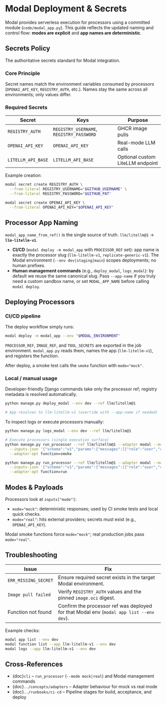 # Modal Deployment & Secrets

Modal provides serverless execution for processors using a committed module (`code/modal_app.py`). This guide reflects the updated naming and control flow: **modes are explicit** and **app names are deterministic**.

## Secrets Policy

The authoritative secrets standard for Modal integration.

### Core Principle

Secret names match the environment variables consumed by processors (`OPENAI_API_KEY`, `REGISTRY_AUTH`, etc.). Names stay the same across all environments; only values differ.

### Required Secrets

| Secret | Keys | Purpose |
|--------|------|---------|
| `REGISTRY_AUTH` | `REGISTRY_USERNAME`, `REGISTRY_PASSWORD` | GHCR image pulls |
| `OPENAI_API_KEY` | `OPENAI_API_KEY` | Real-mode LLM calls |
| `LITELLM_API_BASE` | `LITELLM_API_BASE` | Optional custom LiteLLM endpoint |

Example creation:

```bash
modal secret create REGISTRY_AUTH \
  --from-literal REGISTRY_USERNAME="$GITHUB_USERNAME" \
  --from-literal REGISTRY_PASSWORD="$GITHUB_PAT"

modal secret create OPENAI_API_KEY \
  --from-literal OPENAI_API_KEY="$OPENAI_API_KEY"
```

## Processor App Naming

`modal_app_name_from_ref()` is the single source of truth. `llm/litellm@1` → **`llm-litellm-v1`**.

- **CI/CD** (`modal deploy -m modal_app` with `PROCESSOR_REF` set): app name is exactly the processor slug (`llm-litellm-v1`, `replicate-generic-v1`). The Modal environment (`--env dev|staging|main`) scopes deployments; no human prefixes.
- **Human management commands** (e.g., `deploy_modal`, `logs_modal`): by default we reuse the same canonical slug. Pass `--app-name` if you truly need a custom sandbox name, or set `MODAL_APP_NAME` before calling `modal deploy`.

## Deploying Processors

### CI/CD pipeline

The deploy workflow simply runs:

```bash
modal deploy -m modal_app --env "$MODAL_ENVIRONMENT"
```

`PROCESSOR_REF`, `IMAGE_REF`, and `TOOL_SECRETS` are exported in the job environment. `modal_app.py` reads them, names the app (`llm-litellm-v1`), and registers the function.

After deploy, a smoke test calls the `smoke` function with `mode="mock"`.

### Local / manual usage

Developer-friendly Django commands take only the processor ref; registry metadata is resolved automatically.

```bash
python manage.py deploy_modal --env dev --ref llm/litellm@1

# App resolves to llm-litellm-v1 (override with --app-name if needed)
```

To inspect logs or execute processors manually:

```bash
python manage.py logs_modal --env dev --ref llm/litellm@1

# Execute processors (single execution surface)
python manage.py run_processor --ref llm/litellm@1 --adapter modal --mode mock \
  --inputs-json '{"schema":"v1","params":{"messages":[{"role":"user","content":"test"}]}}' \
  --adapter-opt function=smoke

python manage.py run_processor --ref llm/litellm@1 --adapter modal --mode real \
  --inputs-json '{"schema":"v1","params":{"messages":[{"role":"user","content":"test"}]}}' \
  --adapter-opt function=run
```

## Modes & Payloads

Processors look at `inputs["mode"]`:

- `mode="mock"`: deterministic responses; used by CI smoke tests and local quick checks.
- `mode="real"`: hits external providers; secrets must exist (e.g., `OPENAI_API_KEY`).

Modal smoke functions force `mode="mock"`; real production jobs pass `mode="real"`.

## Troubleshooting

| Issue | Fix |
|-------|-----|
| `ERR_MISSING_SECRET` | Ensure required secret exists in the target Modal environment. |
| `Image pull failed` | Verify `REGISTRY_AUTH` values and the pinned `image.oci` digest. |
| Function not found | Confirm the processor ref was deployed for that Modal env (`modal app list --env dev`). |

Example checks:

```bash
modal app list --env dev
modal function list --app llm-litellm-v1 --env dev
modal logs --app llm-litellm-v1 --env dev
```

## Cross-References

- {doc}`cli` – `run_processor` (`--mode mock|real`) and Modal management commands
- {doc}`../concepts/adapters` – Adapter behaviour for mock vs real mode
- {doc}`../runbooks/ci-cd` – Pipeline stages for build, acceptance, and deploy
